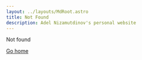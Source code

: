```yaml
---
layout: ../layouts/MdRoot.astro
title: Not Found
description: Adel Nizamutdinov's personal website
---
```


Not found

[Go home](/)
